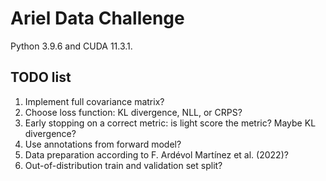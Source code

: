 # Ariel Data Challenge

Python 3.9.6 and CUDA 11.3.1.

## TODO list

1. Implement full covariance matrix?
1. Choose loss function: KL divergence, NLL, or CRPS?
1. Early stopping on a correct metric: is light score the metric? Maybe KL divergence?
1. Use annotations from forward model?
1. Data preparation according to F. Ardévol Martínez et al. (2022)?
1. Out-of-distribution train and validation set split?
